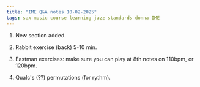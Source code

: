 ```yaml
---
title: "IME Q&A notes 10-02-2025"
tags: sax music course learning jazz standards donna IME
---
```


1. New section added.

2. Rabbit exercise (back) 5-10 min.

3. Eastman exercises: make sure you can play at 8th notes on 110bpm, or 120bpm.

4. Qualc's (??) permutations (for rythm).
